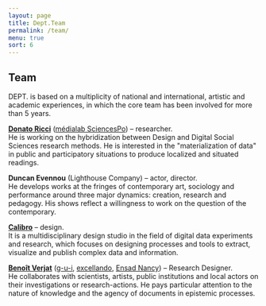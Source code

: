 ```yaml
---
layout: page
title: Dept.Team
permalink: /team/
menu: true
sort: 6
---
```

<h2>Team</h2>
<span class="dept">DEPT.</span> is based on a multiplicity of national and international, artistic and academic experiences, in which the core team has been involved for more than 5 years.

**[Donato Ricci](http://bit.ly/do_does_this)** ([médialab SciencesPo](https://medialab.sciencespo.fr/)) – researcher.<br>
He is working on the hybridization between Design and Digital Social Sciences research methods. He is interested in the "materialization of data" in public and participatory situations to produce localized and situated readings.

**Duncan Evennou** (Lighthouse Company) – actor, director.<br>
He develops works at the fringes of contemporary art, sociology and performance around three major dynamics: creation, research and pedagogy. His shows reflect a willingness to work on the question of the contemporary.

**[Calibro](http://calib.ro)** – design.<br>
It is a multidisciplinary design studio in the field of digital data experiments and research, which focuses on designing processes and tools to extract, visualize and publish complex data and information.

**[Benoît Verjat](http://benoit.verjat.com/)** ([g-u-i](http://g-u-i.net), [excellando](http://excellando.com), [Ensad Nancy](http://communication.ensad-nancy.eu)) – Research Designer.<br>
He collaborates with scientists, artists, public institutions and local actors on their investigations or research-actions. He pays particular attention to the nature of knowledge and the agency of documents in epistemic processes.
